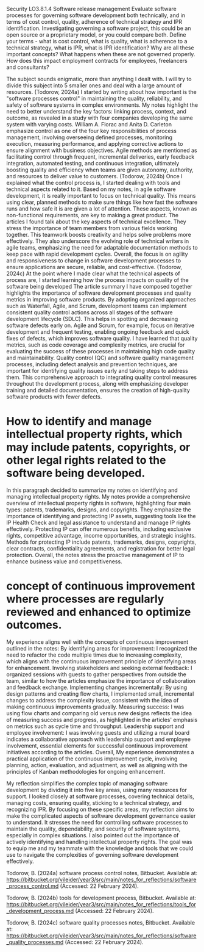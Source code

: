Security
LO3.8.1.4
Software release management
Evaluate software processes for governing software development both technically, and in terms of cost control, quality, adherence of technical strategy and IPR identification.
Investigating governing a software project, this could be an open source or a proprietary model, or you could compare both.  Define your terms - what is cost control, what is quality, what is adherence to a technical strategy, what is IPR, what is IPR identification?  Why are all these important concepts? What happens when these are not governed properly.  How does this impact employment contracts for employees, freelancers and consultants?


The subject sounds enigmatic, more than anything I dealt with.
I will try to divide this subject into 5 smaller ones and deal with a large amount of resources. 
(Todorow, 2024a)
I started by writing about how important is the "software processes control" in maintaining the quality, reliability, and safety of software systems in complex environments. My notes highlight the need to better understand the key factors: linking process, context, and outcome, as revealed in a study with four companies developing the same system with varying costs. William A. Florac and Anita D. Carleton emphasize control as one of the four key responsibilities of process management, involving overseeing defined processes, monitoring execution, measuring performance, and applying corrective actions to ensure alignment with business objectives. Agile methods are mentioned as facilitating control through frequent, incremental deliveries, early feedback integration, automated testing, and continuous integration, ultimately boosting quality and efficiency when teams are given autonomy, authority, and resources to deliver value to customers.
(Todorow, 2024b)
Once I explained what the control process is, I started dealing with tools and technical aspects related to it.
Based on my notes, in agile software development, it is really important to focus on technical quality. This means using clear, planned methods to make sure things like how fast the software runs and how safe it is are given a lot of attention. These aspects, known as non-functional requirements, are key to making a great product. The articles I found talk about the key aspects of technical excellence. They stress the importance of team members from various fields working together. This teamwork boosts creativity and helps solve problems more effectively. They also underscore the evolving role of technical writers in agile teams, emphasizing the need for adaptable documentation methods to keep pace with rapid development cycles. Overall, the focus is on agility and responsiveness to change in software development processes to ensure applications are secure, reliable, and cost-effective.
(Todorow, 2024c)
At the point where I made clear what the technical aspects of process are, I started learning how the process impacts on quality of the software being developed
The article summary I have composed together highlights the importance of software development processes and quality metrics in improving software products. By adopting organized approaches such as Waterfall, Agile, and Scrum, development teams can implement consistent quality control actions across all stages of the software development lifecycle (SDLC). This helps in spotting and decreasing software defects early on. Agile and Scrum, for example, focus on iterative development and frequent testing, enabling ongoing feedback and quick fixes of defects, which improves software quality. I have learned that quality metrics, such as code coverage and complexity metrics, are crucial for evaluating the success of these processes in maintaining high code quality and maintainability. Quality control (QC) and software quality management processes, including defect analysis and prevention techniques, are important for identifying quality issues early and taking steps to address them. This comprehensive approach to integrating quality control measures throughout the development process, along with emphasizing developer training and detailed documentation, ensures the creation of high-quality software products with fewer defects.
# How to identify and manage intellectual property rights, which may include patents, copyrights, or other legal rights related to the software being developed.
In this paragraph decided to summarize my notes on identifying and managing intellectual property rights.
My notes provide a comprehensive overview of intellectual property rights in software, highlighting four main types: patents, trademarks, designs, and copyrights. They emphasize the importance of identifying and protecting IP assets, suggesting tools like the IP Health Check and legal assistance to understand and manage IP rights effectively. Protecting IP can offer numerous benefits, including exclusive rights, competitive advantage, income opportunities, and strategic insights. Methods for protecting IP include patents, trademarks, designs, copyrights, clear contracts, confidentiality agreements, and registration for better legal protection. Overall, the notes stress the proactive management of IP to enhance business value and competitiveness.
# concept of continuous improvement where processes are regularly reviewed and enhanced to optimize outcomes.
My experience aligns well with the concepts of continuous improvement outlined in the notes:
By identifying areas for improvement: I recognized the need to refactor the code multiple times due to increasing complexity, which aligns with the continuous improvement principle of identifying areas for enhancement.
Involving stakeholders and seeking external feedback: I organized sessions with guests to gather perspectives from outside the team, similar to how the articles emphasize the importance of collaboration and feedback exchange.
Implementing changes incrementally: By using design patterns and creating flow charts, I implemented small, incremental changes to address the complexity issue, consistent with the idea of making continuous improvements gradually.
Measuring success: I was using flow charts and comparing old versus new designs reflects the idea of measuring success and progress, as highlighted in the articles' emphasis on metrics such as cycle time and throughput.
Leadership support and employee involvement: I was involving guests and utilizing a mural board indicates a collaborative approach with leadership support and employee involvement, essential elements for successful continuous improvement initiatives according to the articles.
Overall, My experience demonstrates a practical application of the continuous improvement cycle, involving planning, action, evaluation, and adjustment, as well as aligning with the principles of Kanban methodologies for ongoing enhancement.

My reflection simplifies the complex topic of managing software development by dividing it into five key areas, using many resources for support. I looked closely at software processes, covering technical details, managing costs, ensuring quality, sticking to a technical strategy, and recognizing IPR. By focusing on these specific areas, my reflection aims to make the complicated aspects of software development governance easier to understand. It stresses the need for controlling software processes to maintain the quality, dependability, and security of software systems, especially in complex situations. I also pointed out the importance of actively identifying and handling intellectual property rights. The goal was to equip me and my teammate with the knowledge and tools that we could use to navigate the complexities of governing software development effectively.

Todorow, B. (2024a) software process control notes, Bitbucket. Available at: https://bitbucket.org/vileider/year3/src/main/notes_for_reflections/software_process_control.md (Accessed: 22 February 2024). 

Todorow, B. (2024b) tools for development process, Bitbucket. Available at: https://bitbucket.org/vileider/year3/src/main/notes_for_reflections/tools_for_development_process.md (Accessed: 22 February 2024). 

Todorow, B. (2024c) software quality processes notes, Bitbucket. Available at: https://bitbucket.org/vileider/year3/src/main/notes_for_reflections/software_quality_processes.md (Accessed: 22 February 2024). 